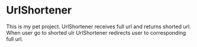 # UrlShortener
 This is my pet project. UrlShortener receives full url and returns shorted url. When user go to shorted ulr UrlShortener redirects user to corresponding full url.
